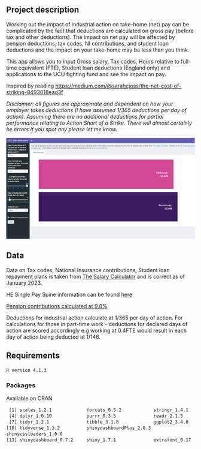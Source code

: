 
## Project description

Working out the impact of industrial action on take-home (net) pay can be complicated by the fact that deductions are calculated on gross pay (before tax and other deductions). The impact on net pay will be affected by pension deductions, tax codes, NI contributions, and student loan deductions and the impact on your take-home may be less than you think. 

This app allows you to input Gross salary, Tax codes, Hours relative to full-time equivalent (FTE), Student loan deductions (England only) and applications to the UCU fighting fund and see the impact on pay. 

Inspired by reading https://medium.com/@sarahcjoss/the-net-cost-of-striking-8493018ead3f

*Disclaimer: all figures are approximate and dependent on how your employer takes deductions (I have assumed 1/365 deductions per day of action). Assuming there are no additional deductions for partial performance relating to Action Short of a Strike. There will almost certainly be errors if you spot any please let me know.*


![Screencapture of shiny app - shows strike pay as top bar and standard take home as bottom bar](app_snapshot.png)

## Data

Data on Tax codes, National Insurance contributions, Student loan repayment plans is taken from [The Salary Calculator](https://www.thesalarycalculator.co.uk/salary.php) and is correct as of January 2023. 

HE Single Pay Spine information can be found [here](https://www.ucu.org.uk/he_singlepayspine)

[Pension contributions calculated at 9.8%](https://www.uss.co.uk/for-members/youre-a-new-joiner/what-youll-pay)

Deductions for industrial action calculate at 1/365 per day of action. For calculations for those in part-time work - deductions for declared days of action are scored accordingly e.g working at 0.4FTE would result in each day of action being deducted at 1/146. 


## Requirements

```
R version 4.1.3

```

### Packages

Available on CRAN

```
 [1] scales_1.2.1             forcats_0.5.2            stringr_1.4.1           
 [4] dplyr_1.0.10             purrr_0.3.5              readr_2.1.3             
 [7] tidyr_1.2.1              tibble_3.1.8             ggplot2_3.4.0           
[10] tidyverse_1.3.2          shinydashboardPlus_2.0.3 shinycssloaders_1.0.0   
[13] shinydashboard_0.7.2     shiny_1.7.1              extrafont_0.17  


```
